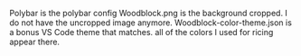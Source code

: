 Polybar is the polybar config
Woodblock.png is the background cropped. I do not have the uncropped image anymore.
Woodblock-color-theme.json is a bonus VS Code theme that matches. all of the colors I used for ricing appear there.
